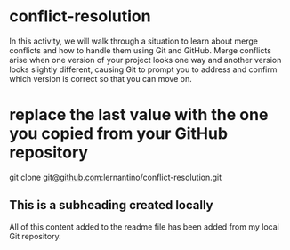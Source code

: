 # conflict-resolution
In this activity, we will walk through a situation to learn about merge conflicts and how to handle them using Git and GitHub. Merge conflicts arise when one version of your project looks one way and another version looks slightly different, causing Git to prompt you to address and confirm which version is correct so that you can move on.

# replace the last value with the one you copied from your GitHub repository
git clone git@github.com:lernantino/conflict-resolution.git

## This is a subheading created locally

All of this content added to the readme file has been added from my local Git repository.
